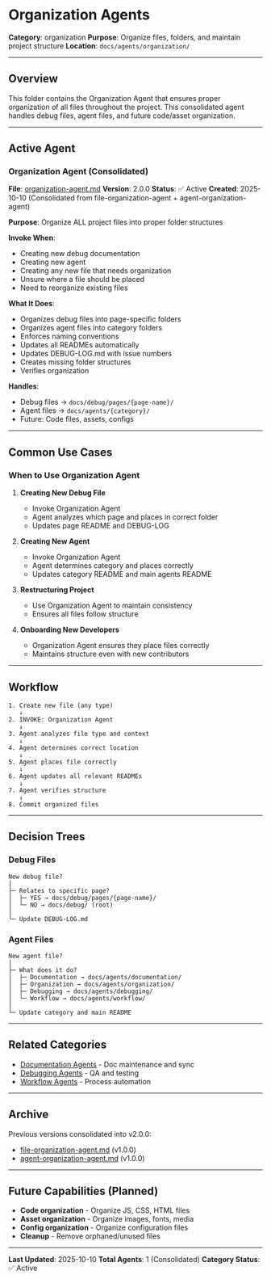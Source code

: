 # Organization Agents

**Category**: organization
**Purpose**: Organize files, folders, and maintain project structure
**Location**: `docs/agents/organization/`

---

## Overview

This folder contains the Organization Agent that ensures proper organization of all files throughout the project. This consolidated agent handles debug files, agent files, and future code/asset organization.

---

## Active Agent

### Organization Agent (Consolidated)
**File**: [organization-agent.md](organization-agent.md)
**Version**: 2.0.0
**Status**: ✅ Active
**Created**: 2025-10-10 (Consolidated from file-organization-agent + agent-organization-agent)

**Purpose**: Organize ALL project files into proper folder structures

**Invoke When**:
- Creating new debug documentation
- Creating new agent
- Creating any new file that needs organization
- Unsure where a file should be placed
- Need to reorganize existing files

**What It Does**:
- Organizes debug files into page-specific folders
- Organizes agent files into category folders
- Enforces naming conventions
- Updates all READMEs automatically
- Updates DEBUG-LOG.md with issue numbers
- Creates missing folder structures
- Verifies organization

**Handles**:
- Debug files → `docs/debug/pages/{page-name}/`
- Agent files → `docs/agents/{category}/`
- Future: Code files, assets, configs

---

## Common Use Cases

### When to Use Organization Agent

1. **Creating New Debug File**
   - Invoke Organization Agent
   - Agent analyzes which page and places in correct folder
   - Updates page README and DEBUG-LOG

2. **Creating New Agent**
   - Invoke Organization Agent
   - Agent determines category and places correctly
   - Updates category README and main agents README

3. **Restructuring Project**
   - Use Organization Agent to maintain consistency
   - Ensures all files follow structure

4. **Onboarding New Developers**
   - Organization Agent ensures they place files correctly
   - Maintains structure even with new contributors

---

## Workflow

```
1. Create new file (any type)
   ↓
2. INVOKE: Organization Agent
   ↓
3. Agent analyzes file type and context
   ↓
4. Agent determines correct location
   ↓
5. Agent places file correctly
   ↓
6. Agent updates all relevant READMEs
   ↓
7. Agent verifies structure
   ↓
8. Commit organized files
```

---

## Decision Trees

### Debug Files
```
New debug file?
│
├─ Relates to specific page?
│  ├─ YES → docs/debug/pages/{page-name}/
│  └─ NO → docs/debug/ (root)
│
└─ Update DEBUG-LOG.md
```

### Agent Files
```
New agent file?
│
├─ What does it do?
│  ├─ Documentation → docs/agents/documentation/
│  ├─ Organization → docs/agents/organization/
│  ├─ Debugging → docs/agents/debugging/
│  └─ Workflow → docs/agents/workflow/
│
└─ Update category and main README
```

---

## Related Categories

- [Documentation Agents](../documentation/) - Doc maintenance and sync
- [Debugging Agents](../debugging/) - QA and testing
- [Workflow Agents](../workflow/) - Process automation

---

## Archive

Previous versions consolidated into v2.0.0:
- [file-organization-agent.md](archive/file-organization-agent.md) (v1.0.0)
- [agent-organization-agent.md](archive/agent-organization-agent.md) (v1.0.0)

---

## Future Capabilities (Planned)

- **Code organization** - Organize JS, CSS, HTML files
- **Asset organization** - Organize images, fonts, media
- **Config organization** - Organize configuration files
- **Cleanup** - Remove orphaned/unused files

---

**Last Updated**: 2025-10-10
**Total Agents**: 1 (Consolidated)
**Category Status**: ✅ Active
